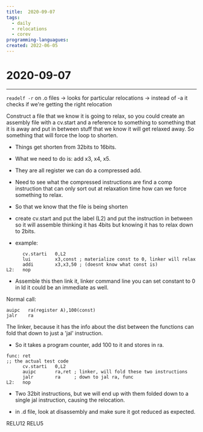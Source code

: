 ```yaml
---
title:  2020-09-07
tags:
  - daily
  - relocations
  - corev
programming-languagues:
created: 2022-06-05
---
```

# 2020-09-07
---
`readelf -r` on .o files -> looks for particular relocations -> instead of -a
it checks if we're getting the right relocation

Construct a file that we know it is going to relax, so you could create an assembly file with a cv.start and a reference to something to something that it is away and put in between stuff that we know it will get relaxed away. So something that will force the loop to shorten.

- Things get shorten from 32bits to 16bits.
- What we need to do is: add x3, x4, x5.
- They are all register we can do a compressed add.
- Need to see what the compressed instructions are find a comp instruction that can only sort out at relaxation time how can we force something to relax.

- So that we know that the file is being shorten

- create cv.start and put the label (L2) and put the instruction in between so it will assemble thinking it has 4bits but knowing it has to relax down to 2bits.

- example:

```assembly
      cv.starti   0,L2
      lui         x3,const ; materialize const to 0, linker will relax
      addi        x3,x3,50 ; (doesnt know what const is)
L2:   nop
```

- Assemble this then link it, linker command line you can set constant to 0 in ld it could be an immediate as well.

Normal call:

```assembly
auipc   ra(register A),100(const)
jalr    ra
```

The linker, because it has the info about the dist between the functions can fold that down to just a 'jal' instruction.

- So it takes a program counter, add 100 to it and stores in ra. 

``` assembly
func: ret
;; the actual test code
      cv.starti   0,L2
      auipc       ra,ret ; linker, will fold these two instructions
      jalr        ra     ; down to jal ra, func 
L2:   nop
```

- Two 32bit instructions, but we will end up with them folded down to a single jal instruction, causing the relocation.

- in .d file, look at disassembly and make sure it got reduced as expected.

RELU12
RELU5